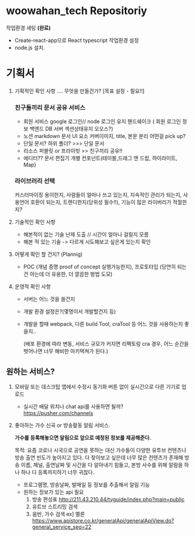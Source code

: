 # woowahan_tech Repositoriy

작업환경 세팅  __(완료)__ 

  * Create-react-app으로 React typescript 작업환경 설정
  * node.js 설치.

# 기획서
1. 기획적인 확인 사항 .... 무엇을 만들건가? [목표 설정 - 필요!!]
    ### 친구들끼리 문서 공유 서비스
    - 회원 서비스 google 로그인// node 로그인 유지 핸드쉐이크 ( 회원 로그인 정보 백엔드 DB 서버 섹션상태유지 오오스?)
    - 노션 markdown 문서 UI 요소 커버이미지, title, 본문 분리 어떤걸 pick up?
    - 단일 문서? 하위 폴더? >>> 단일 문서
    - 리소스 퍼블릿 or 프라이빗 >> 친구끼리 공유!!
    - 에디터?? 문서 편집기 개별 컨포넌트(테이블,드래그 앤 드랍, 하이라이트, Map) 
    
    ### 라이브러리 선택 
    
    커스터마이징 용이한지, 사람들이 얼마나 쓰고 있는지, 지속적인 관리가 되는지, 사용언어 호환이 되는지, 트렌디한지(당위성 필수!!), 기능이 많은 라이버리가 적절한지?


2. 기술적인 확인 사항
    - 해본적이 없는 기술 난제 도출 // 시간이 얼마나 걸릴지 모름
    - 해본 적 있는 기술 ->  다르게 시도해보고 싶은게 있는지 확인

3. 어떻게 확인 할 건지?  (Plannig)
    - POC (개념 증명 proof of concept 실행가능한지), 프로토타입 (당연히 되는건 아는데 더 유용한, 더 깔끔한 벙법 도모) 

4. 운영적 확인 사항
    - 서버는 어느 것을 쓸건지
    - 개발 환경 설정은?(몇명이서 개발할건지 등) 
    - 개발을 할때 webpack, 다른 build Tool, craTool 등 어느 것을 사용하는지 좋을지.. 
    
      (배포 환경에 따라 변동, 서비스 규모가 커지면 리팩토링 cra 경우, 어느 순간을 벗어나면 너무 해비한 아키택쳐가 된다.)


## 원하는 서비스?


1. 모바일 또는 데스크탑 앱에서 수정시 동기화 버튼 없이 실시간으로 다른 기기로 업로드 
  
    - 실시간 배달 위치나 chat api를 사용하면 될까? <https://pusher.com/channels>

2. 좋아하는 가수 신곡 or 방송활동 알림 서비스. 

    __가수를 등록해놓으면 알림으로 앞으로 예정된 정보를 제공해준다.__
    
    목적: 요즘 코로나 시국으로 공연을 못하는 대신 가수들이 다양한 유투브 컨텐츠나 방송 출연 빈도가 높아지고 있다.
    다 찾아보고 싶은데 너무 많은 컨텐츠가 존재해 방송 이름, 채널, 출연날짜 및 시간을 다 알아내기 힘들고, 본방 사수를 위해 알람을 하나 하나 다 등록까지하기 너무 귀찮다.
    
    
    - 프로그램명, 방송날짜, 발매일 등 정보를 추출해서 알림 기능
    - 원하는 정보가 있는 api 필요
      1. 방송 편성표 <http://211.43.210.44/tvguide/index.php?main=public>
      2. 유트브 스트리밍 검색
      3. 음반, 가수 검색 ex] 멜론 <https://www.apistore.co.kr/generalApi/generalApiView.do?general_service_seq=22>
